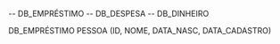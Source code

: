 -- DB_EMPRÉSTIMO
-- DB_DESPESA
-- DB_DINHEIRO

DB_EMPRÉSTIMO
    PESSOA (ID, NOME, DATA_NASC, DATA_CADASTRO)
        
